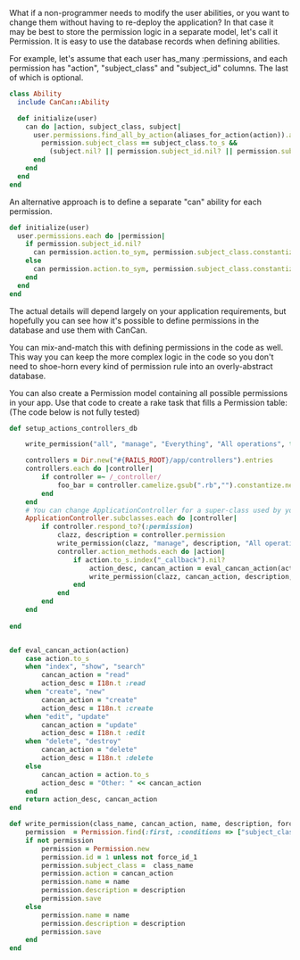 What if a non-programmer needs to modify the user abilities, or you want to change them without having to re-deploy the application? In that case it may be best to store the permission logic in a separate model, let's call it Permission. It is easy to use the database records when defining abilities.

For example, let's assume that each user has_many :permissions, and each permission has "action", "subject_class" and "subject_id" columns. The last of which is optional.

```ruby
class Ability
  include CanCan::Ability

  def initialize(user)
    can do |action, subject_class, subject|
      user.permissions.find_all_by_action(aliases_for_action(action)).any? do |permission|
        permission.subject_class == subject_class.to_s &&
          (subject.nil? || permission.subject_id.nil? || permission.subject_id == subject.id)
      end
    end
  end
end
```

An alternative approach is to define a separate "can" ability for each permission.

```ruby
def initialize(user)
  user.permissions.each do |permission|
    if permission.subject_id.nil?
      can permission.action.to_sym, permission.subject_class.constantize
    else
      can permission.action.to_sym, permission.subject_class.constantize, :id => permission.subject_id
    end
  end
end
```

The actual details will depend largely on your application requirements, but hopefully you can see how it's possible to define permissions in the database and use them with CanCan.

You can mix-and-match this with defining permissions in the code as well. This way you can keep the more complex logic in the code so you don't need to shoe-horn every kind of permission rule into an overly-abstract database.


You can also create a Permission model containing all possible permissions in your app. Use that code to create a rake task that fills a Permission table:
(The code below is not fully tested)
```ruby
def setup_actions_controllers_db

	write_permission("all", "manage", "Everything", "All operations", true)

	controllers = Dir.new("#{RAILS_ROOT}/app/controllers").entries
	controllers.each do |controller|
		if controller =~ /_controller/
			foo_bar = controller.camelize.gsub(".rb","").constantize.new
		end
	end
	# You can change ApplicationController for a super-class used by your restricted controllers
	ApplicationController.subclasses.each do |controller|
		if controller.respond_to?(:permission)	
			clazz, description = controller.permission
			write_permission(clazz, "manage", description, "All operations")
			controller.action_methods.each do |action|
				if action.to_s.index("_callback").nil?
					action_desc, cancan_action = eval_cancan_action(action)
					write_permission(clazz, cancan_action, description, action_desc)
				end
			end
		end
	end
	
end


def eval_cancan_action(action)
	case action.to_s
	when "index", "show", "search"
		cancan_action = "read"
		action_desc = I18n.t :read
	when "create", "new"
		cancan_action = "create"
		action_desc = I18n.t :create
	when "edit", "update"
		cancan_action = "update"
		action_desc = I18n.t :edit
	when "delete", "destroy"
		cancan_action = "delete"
		action_desc = I18n.t :delete
	else
		cancan_action = action.to_s
		action_desc = "Other: " << cancan_action
	end
	return action_desc, cancan_action
end

def write_permission(class_name, cancan_action, name, description, force_id_1 = false)
	permission  = Permission.find(:first, :conditions => ["subject_class = ? and action = ?", class_name, cancan_action]) 
	if not permission
		permission = Permission.new
		permission.id = 1 unless not force_id_1
		permission.subject_class =  class_name
		permission.action = cancan_action
		permission.name = name
		permission.description = description
		permission.save
	else
		permission.name = name
		permission.description = description
		permission.save
	end
end
```